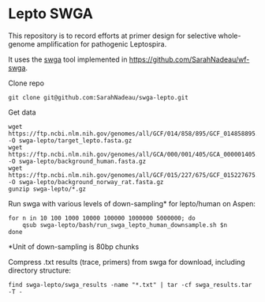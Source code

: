 # Lepto SWGA

This repository is to record efforts at primer design for selective whole-genome amplification for pathogenic Leptospira.

It uses the [swga](https://github.com/eclarke/swga) tool implemented in https://github.com/SarahNadeau/wf-swga.

Clone repo
```
git clone git@github.com:SarahNadeau/swga-lepto.git
```

Get data
```
wget https://ftp.ncbi.nlm.nih.gov/genomes/all/GCF/014/858/895/GCF_014858895.1_ASM1485889v1/GCF_014858895.1_ASM1485889v1_genomic.fna.gz -O swga-lepto/target_lepto.fasta.gz
wget https://ftp.ncbi.nlm.nih.gov/genomes/all/GCA/000/001/405/GCA_000001405.29_GRCh38.p14/GCA_000001405.29_GRCh38.p14_genomic.fna.gz -O swga-lepto/background_human.fasta.gz
wget https://ftp.ncbi.nlm.nih.gov/genomes/all/GCF/015/227/675/GCF_015227675.2_mRatBN7.2/GCF_015227675.2_mRatBN7.2_genomic.fna.gz -O swga-lepto/background_norway_rat.fasta.gz
gunzip swga-lepto/*.gz
```

Run swga with various levels of down-sampling* for lepto/human on Aspen:
``` 
for n in 10 100 1000 10000 100000 1000000 5000000; do 
    qsub swga-lepto/bash/run_swga_lepto_human_downsample.sh $n
done
```
*Unit of down-sampling is 80bp chunks

Compress .txt results (trace, primers) from swga for download, including directory structure: 
```
find swga-lepto/swga_results -name "*.txt" | tar -cf swga_results.tar -T -
```
